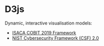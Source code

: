 # D3js
Dynamic, interactive visualisation models:
<ul>
  <li><a href="https://github.com/koayact/D3js/blob/main/ISACA-COBIT2019%20by%20Andrew%20Koay.html">ISACA COBIT 2019 Framework</a></li>
  <li><a href="https://github.com/koayact/D3js/blob/main/NIST-CSF2.0%20by%20Andrew%20Koay.html">NIST Cybersecurity Framework (CSF) 2.0</a></li>
</ul>
